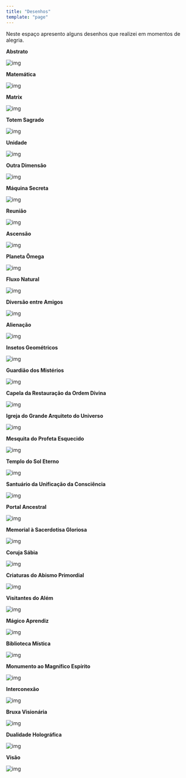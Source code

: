 ```yaml
---
title: "Desenhos"
template: "page"
---
```


Neste espaço apresento alguns desenhos que realizei em momentos de alegria.

<b>Abstrato</b>

![img](https://raw.githubusercontent.com/the-akira/akirablog/master/static/drawings/abstract.png)

<b>Matemática</b>

![img](https://raw.githubusercontent.com/the-akira/akirablog/master/static/drawings/math.png)

<b>Matrix</b>

![img](https://raw.githubusercontent.com/the-akira/akirablog/master/static/drawings/matrix.png)

<b>Totem Sagrado</b>

![img](https://raw.githubusercontent.com/the-akira/akirablog/master/static/drawings/totem.png)

<b>Unidade</b>

![img](https://raw.githubusercontent.com/the-akira/akirablog/master/static/drawings/unity.png)

<b>Outra Dimensão</b>

![img](https://raw.githubusercontent.com/the-akira/akirablog/master/static/drawings/dimension.png)

<b>Máquina Secreta</b>

![img](https://raw.githubusercontent.com/the-akira/akirablog/master/static/drawings/machine.png)

<b>Reunião</b>

![img](https://raw.githubusercontent.com/the-akira/akirablog/master/static/drawings/reunion.png)

<b>Ascensão</b>

![img](https://raw.githubusercontent.com/the-akira/akirablog/master/static/drawings/ascension.png)

<b>Planeta Ômega</b>

![img](https://raw.githubusercontent.com/the-akira/akirablog/master/static/drawings/omega.png)

<b>Fluxo Natural</b>

![img](https://raw.githubusercontent.com/the-akira/akirablog/master/static/drawings/nature.png)

<b>Diversão entre Amigos</b>

![img](https://raw.githubusercontent.com/the-akira/akirablog/master/static/drawings/friends.png)

<b>Alienação</b>

![img](https://raw.githubusercontent.com/the-akira/akirablog/master/static/drawings/alienation.png)

<b>Insetos Geométricos</b>

![img](https://raw.githubusercontent.com/the-akira/akirablog/master/static/drawings/insects.png)

<b>Guardião dos Mistérios</b>

![img](https://raw.githubusercontent.com/the-akira/akirablog/master/static/drawings/key.png)

<b>Capela da Restauração da Ordem Divina</b>

![img](https://raw.githubusercontent.com/the-akira/akirablog/master/static/drawings/chapel.png)

<b>Igreja do Grande Arquiteto do Universo</b>

![img](https://raw.githubusercontent.com/the-akira/akirablog/master/static/drawings/church.png)

<b>Mesquita do Profeta Esquecido</b>

![img](https://raw.githubusercontent.com/the-akira/akirablog/master/static/drawings/moske.png)

<b>Templo do Sol Eterno</b>

![img](https://raw.githubusercontent.com/the-akira/akirablog/master/static/drawings/temple.png)

<b>Santuário da Unificação da Consciência</b>

![img](https://raw.githubusercontent.com/the-akira/akirablog/master/static/drawings/sunmoon.png)

<b>Portal Ancestral</b>

![img](https://raw.githubusercontent.com/the-akira/akirablog/master/static/drawings/portal.png)

<b>Memorial à Sacerdotisa Gloriosa</b>

![img](https://raw.githubusercontent.com/the-akira/akirablog/master/static/drawings/memorial.png)

<b>Coruja Sábia</b>

![img](https://raw.githubusercontent.com/the-akira/akirablog/master/static/drawings/owl.png)

<b>Criaturas do Abismo Primordial</b>

![img](https://raw.githubusercontent.com/the-akira/akirablog/master/static/drawings/abyss.png)

<b>Visitantes do Além</b>

![img](https://raw.githubusercontent.com/the-akira/akirablog/master/static/drawings/alien.png)

<b>Mágico Aprendiz</b>

![img](https://raw.githubusercontent.com/the-akira/akirablog/master/static/drawings/rabbit.png)

<b>Biblioteca Mística</b>

![img](https://raw.githubusercontent.com/the-akira/akirablog/master/static/drawings/library.png)

<b>Monumento ao Magnífico Espírito</b>

![img](https://raw.githubusercontent.com/the-akira/akirablog/master/static/drawings/spirit.png)

<b>Interconexão</b>

![img](https://raw.githubusercontent.com/the-akira/akirablog/master/static/drawings/interconnection.png)

<b>Bruxa Visionária</b>

![img](https://raw.githubusercontent.com/the-akira/akirablog/master/static/drawings/witch.png)

<b>Dualidade Holográfica</b>

![img](https://raw.githubusercontent.com/the-akira/akirablog/master/static/drawings/duality.png)

<b>Visão</b>

![img](https://raw.githubusercontent.com/the-akira/akirablog/master/static/drawings/vision.png)
